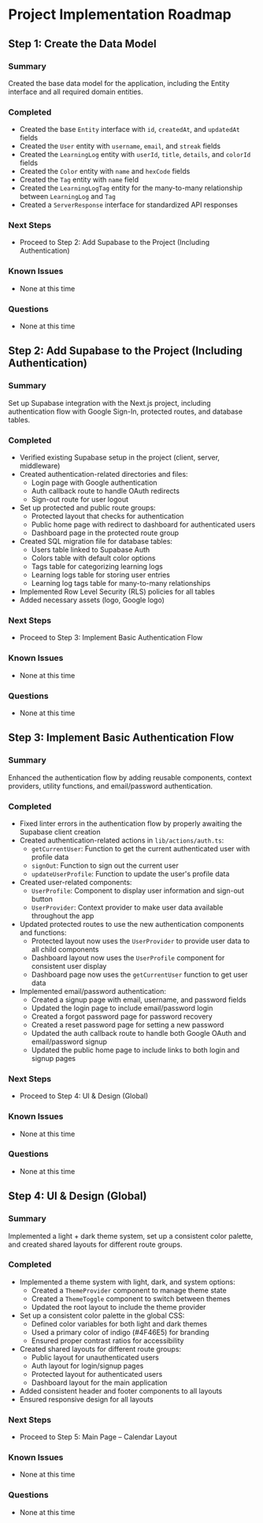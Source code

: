 # Project Implementation Roadmap

## Step 1: Create the Data Model

### Summary
Created the base data model for the application, including the Entity interface and all required domain entities.

### Completed
- Created the base `Entity` interface with `id`, `createdAt`, and `updatedAt` fields
- Created the `User` entity with `username`, `email`, and `streak` fields
- Created the `LearningLog` entity with `userId`, `title`, `details`, and `colorId` fields
- Created the `Color` entity with `name` and `hexCode` fields
- Created the `Tag` entity with `name` field
- Created the `LearningLogTag` entity for the many-to-many relationship between `LearningLog` and `Tag`
- Created a `ServerResponse` interface for standardized API responses

### Next Steps
- Proceed to Step 2: Add Supabase to the Project (Including Authentication)

### Known Issues
- None at this time

### Questions
- None at this time

## Step 2: Add Supabase to the Project (Including Authentication)

### Summary
Set up Supabase integration with the Next.js project, including authentication flow with Google Sign-In, protected routes, and database tables.

### Completed
- Verified existing Supabase setup in the project (client, server, middleware)
- Created authentication-related directories and files:
  - Login page with Google authentication
  - Auth callback route to handle OAuth redirects
  - Sign-out route for user logout
- Set up protected and public route groups:
  - Protected layout that checks for authentication
  - Public home page with redirect to dashboard for authenticated users
  - Dashboard page in the protected route group
- Created SQL migration file for database tables:
  - Users table linked to Supabase Auth
  - Colors table with default color options
  - Tags table for categorizing learning logs
  - Learning logs table for storing user entries
  - Learning log tags table for many-to-many relationships
- Implemented Row Level Security (RLS) policies for all tables
- Added necessary assets (logo, Google logo)

### Next Steps
- Proceed to Step 3: Implement Basic Authentication Flow

### Known Issues
- None at this time

### Questions
- None at this time

## Step 3: Implement Basic Authentication Flow

### Summary
Enhanced the authentication flow by adding reusable components, context providers, utility functions, and email/password authentication.

### Completed
- Fixed linter errors in the authentication flow by properly awaiting the Supabase client creation
- Created authentication-related actions in `lib/actions/auth.ts`:
  - `getCurrentUser`: Function to get the current authenticated user with profile data
  - `signOut`: Function to sign out the current user
  - `updateUserProfile`: Function to update the user's profile data
- Created user-related components:
  - `UserProfile`: Component to display user information and sign-out button
  - `UserProvider`: Context provider to make user data available throughout the app
- Updated protected routes to use the new authentication components and functions:
  - Protected layout now uses the `UserProvider` to provide user data to all child components
  - Dashboard layout now uses the `UserProfile` component for consistent user display
  - Dashboard page now uses the `getCurrentUser` function to get user data
- Implemented email/password authentication:
  - Created a signup page with email, username, and password fields
  - Updated the login page to include email/password login
  - Created a forgot password page for password recovery
  - Created a reset password page for setting a new password
  - Updated the auth callback route to handle both Google OAuth and email/password signup
  - Updated the public home page to include links to both login and signup pages

### Next Steps
- Proceed to Step 4: UI & Design (Global)

### Known Issues
- None at this time

### Questions
- None at this time

## Step 4: UI & Design (Global)

### Summary
Implemented a light + dark theme system, set up a consistent color palette, and created shared layouts for different route groups.

### Completed
- Implemented a theme system with light, dark, and system options:
  - Created a `ThemeProvider` component to manage theme state
  - Created a `ThemeToggle` component to switch between themes
  - Updated the root layout to include the theme provider
- Set up a consistent color palette in the global CSS:
  - Defined color variables for both light and dark themes
  - Used a primary color of indigo (#4F46E5) for branding
  - Ensured proper contrast ratios for accessibility
- Created shared layouts for different route groups:
  - Public layout for unauthenticated users
  - Auth layout for login/signup pages
  - Protected layout for authenticated users
  - Dashboard layout for the main application
- Added consistent header and footer components to all layouts
- Ensured responsive design for all layouts

### Next Steps
- Proceed to Step 5: Main Page – Calendar Layout

### Known Issues
- None at this time

### Questions
- None at this time
